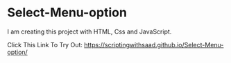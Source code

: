 # Select-Menu-option
I am creating this project with HTML, Css and JavaScript.


Click This Link To Try Out: https://scriptingwithsaad.github.io/Select-Menu-option/
